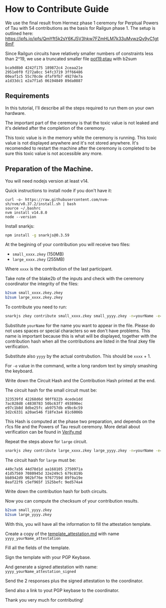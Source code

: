 
# How to Contribute Guide

We use the final result from Hermez phase 1 ceremony for Perptual Powers of Tau with 54 contributions as the basis for Railgun phase 1. The setup is outlined here: https://ipfs.io/ipfs/QmYft5k2sY6KJ5V3hkw7FZmHLM7k33uMvwzQy9yC1gt8mF

Since Railgun circuits have relatively smaller numbers of constraints less than 2^19, we use a truncated smaller file [pot19.ptau](https://mesquka-nextcloud20.cp01.cloudboxes.io/s/DERF4GLW7CQYpbS) with b2sum 
````
bca9d8b0 4242f175 189872c4 2ceaa21e
2951e0f0 f272a0cc 54fc3719 3ff66486
00eaf1c5 55c70cde dfaf9fb7 4927de7a
a1d33dc1 e2a7f1a5 06194849 89da0887
````

## Requirements

In this tutorial, I'll describe all the steps required to run them on your own hardware.

The important part of the ceremony is that the toxic value is not leaked and it's deleted after the completion of the ceremony.

This toxic value is in the memory while the ceremony is running. This toxic value is not displayed anywhere and it's not stored anywhere. It's recomended to restart the machine after the ceremony is completed to be sure this toxic value is not accessible any more.

## Preparation of the Machine.

You will need nodejs version at least v14.

Quick instructions to install node if you don't have it:

````
curl -o- https://raw.githubusercontent.com/nvm-sh/nvm/v0.37.2/install.sh | bash
source ~/.bashrc
nvm install v14.8.0
node --version
````

Install snarkjs:

````bash
npm install -g snarkjs@0.3.59
````

At the begining of your contribution you will receive two files:

* `small_xxxx.zkey`  (150MB)
* `large_xxxx.zkey` (255MB)

Where `xxxx` is the contribution of the last participant.


Take note of the blake2b of the inputs and check with the ceremony coordinator the integrity of the files:
````bash
b2sum small_xxxx.zkey.zkey
b2sum large_xxxx.zkey.zkey
````

To contribute you need to run:

````bash
snarkjs zkey contribute small_xxxx.zkey small_yyyy.zkey -n=yourName -e="smash the keyboard for some long random text"
````

Substitute `yourName` for the name you want to appear in the file. Please do not uses spaces or special characters so we don't have problems.  This name is important because this is what will be displayed, together with the contribution hash when all the contributions are listed in the final zkey file verification.

Substitute also `yyyy` by the actual contrubution.  This should be `xxxx` + 1.

For `-e` value in the command, write a long random text by simply smashing the keyboard.

Write down the Circuit Hash and the Contribution Hash printed at the end.

The circuit hash for the small circuit must be:

````
323539fd 42268d6d 90ff822b 4cede1dd
7ac028d8 c4830783 50bc63f7 493890ec
e97c1b8d 8dbe25fc ab9757db e9bc6c59
3d2c6331 a20ae546 f18fe3a4 81c6006b
````

This Hash is computed at the phase two preparation, and depends on the r1cs file and the Powers of Tau result ceremony. More detail about verification can be found in [Verify.md](VERIFY.md)

Repeat the steps above for `large` circuit.

````bash
snarkjs zkey contribute large_xxxx.zkey large_yyyy.zkey -n=yourName -e="for the second time, smash the keyboard for some long random text"
````

The circuit hash for `large` must be:

````
449c7a56 44d78d1d aa168105 2750971a
41d57569 7080945d 32e249c5 679c819b
bb8942d9 902bf76e 9767759d 89f9a19e
8eaf22f6 c5ef965f 1525befc 9ed574a4
````

Write down the contribution hash for both circuits.

Now you can compute the checksum of your contribution results.

````bash
b2sum small_yyyy.zkey
b2sum large_yyyy.zkey
````

With this, you will have all the information to fill the attestation template.

Create a copy of the [template_attestation.md](template_attestation.md) with name `yyyy_yourName_attestation`

Fill all the fields of the template.

Sign the template with your PGP Keybase.

And generate a signed attestation with name:
`yyyy_yourName_attestation_signed`


Send the 2 responses plus the signed attestation to the coordinator.

Send also a link to yout PGP keybase to the coordinator.

Thank you very much for contributing!
